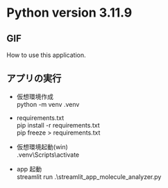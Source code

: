 # Python version 3.11.9

## GIF

How to use this application.

<!-- <img src="./docs/sample_video.gif" alt="sample" style="height:500px;"> -->

## アプリの実行

- 仮想環境作成</br>
    python -m venv .venv

- requirements.txt</br>
    pip install -r requirements.txt</br>
    pip freeze > requirements.txt</br>

- 仮想環境起動(win)</br>
    .venv\Scripts\activate

- app 起動</br>
    streamlit run .\streamlit_app_molecule_analyzer.py
